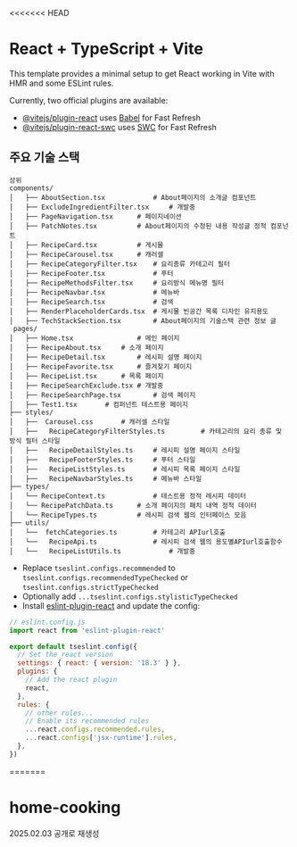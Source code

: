 <<<<<<< HEAD
# React + TypeScript + Vite

This template provides a minimal setup to get React working in Vite with HMR and some ESLint rules.

Currently, two official plugins are available:

- [@vitejs/plugin-react](https://github.com/vitejs/vite-plugin-react/blob/main/packages/plugin-react/README.md) uses [Babel](https://babeljs.io/) for Fast Refresh
- [@vitejs/plugin-react-swc](https://github.com/vitejs/vite-plugin-react-swc) uses [SWC](https://swc.rs/) for Fast Refresh

## 주요 기술 스택

```
상위
components/
│   ├── AboutSection.tsx			# About페이지의 소개글 컴포넌트
│   ├── ExcludeIngredientFilter.tsx 	# 개발중
│   ├── PageNavigation.tsx 		# 페이지네이션
│   ├── PatchNotes.tsx			# About페이지의 수정된 내용 작성글 정적 컴포넌트
│   ├── RecipeCard.tsx			# 게시물
│   ├── RecipeCarousel.tsx		# 캐러셀 
│   ├── RecipeCategoryFilter.tsx	# 요리종류 카테고리 필터 
│   ├── RecipeFooter.tsx			# 푸터 
│   ├── RecipeMethodsFilter.tsx		# 요리방식 메뉴명 필터 
│   ├── RecipeNavbar.tsx			# 메뉴바 
│   ├── RecipeSearch.tsx			# 검색
│   ├── RenderPlaceholderCards.tsx	# 게시물 빈공간 목록 디자인 유지용도
│   ├── TechStackSection.tsx		# About페이지의 기술스택 관련 정보 글
 pages/
│   ├── Home.tsx	           	# 메인 페이지 
│   ├── RecipeAbout.tsx		# 소개 페이지 
│   ├── RecipeDetail.tsx		# 레시피 설명 페이지 
│   ├── RecipeFavorite.tsx		# 즐겨찾기 페이지 
│   ├── RecipeList.tsx		# 목록 페이지 
│   ├── RecipeSearchExclude.tsx	# 개발중
│   ├── RecipeSearchPage.tsx		# 검색 페이지 
│   ├── Test1.tsx		# 컴퍼넌트 테스트용 페이지
├── styles/
│   ├──  Carousel.css		# 캐러셀 스타일
│   ├──   RecipeCategoryFilterStyles.ts 		# 카테고리의 요리 종류 및 방식 필터 스타일
│   ├──   RecipeDetailStyles.ts		# 레시피 설명 페이지 스타일
│   ├──   RecipeFooterStyles.ts		# 푸터 스타일
│   ├──   RecipeListStyles.ts		# 레시피 목록 페이지 스타일
│   ├──   RecipeNavbarStyles.ts		# 메뉴바 스타일
├── types/
│   └── RecipeContext.ts			# 테스트용 정적 레시피 데이터
│   └── RecipePatchData.ts		# 소개 페이지의 패치 내역 정적 데이터
│   └── RecipeTypes.ts			# 레시피 검색 웹의 인터페이스 모음
├── utils/
│   └──  fetchCategories.ts			# 카테고리 APIurl호출
│   └──   RecipeApi.ts				# 레시피 검색 웹의 용도별APIurl호출함수
│   └──   RecipeListUtils.ts			# 개발중
```

- Replace `tseslint.configs.recommended` to `tseslint.configs.recommendedTypeChecked` or `tseslint.configs.strictTypeChecked`
- Optionally add `...tseslint.configs.stylisticTypeChecked`
- Install [eslint-plugin-react](https://github.com/jsx-eslint/eslint-plugin-react) and update the config:

```js
// eslint.config.js
import react from 'eslint-plugin-react'

export default tseslint.config({
  // Set the react version
  settings: { react: { version: '18.3' } },
  plugins: {
    // Add the react plugin
    react,
  },
  rules: {
    // other rules...
    // Enable its recommended rules
    ...react.configs.recommended.rules,
    ...react.configs['jsx-runtime'].rules,
  },
})
```
=======
# home-cooking
2025.02.03 공개로 재생성
